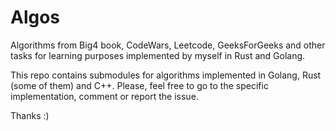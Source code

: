 # Algos

Algorithms from Big4 book, CodeWars, Leetcode, GeeksForGeeks and other tasks for learning purposes implemented by myself in Rust and Golang.

This repo contains submodules for algorithms implemented in Golang, Rust (some of them) and C++. Please, feel free to go to the specific implementation, comment or report the issue.

Thanks :) 
